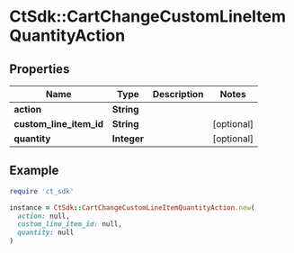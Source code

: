 # CtSdk::CartChangeCustomLineItemQuantityAction

## Properties

| Name | Type | Description | Notes |
| ---- | ---- | ----------- | ----- |
| **action** | **String** |  |  |
| **custom_line_item_id** | **String** |  | [optional] |
| **quantity** | **Integer** |  | [optional] |

## Example

```ruby
require 'ct_sdk'

instance = CtSdk::CartChangeCustomLineItemQuantityAction.new(
  action: null,
  custom_line_item_id: null,
  quantity: null
)
```

